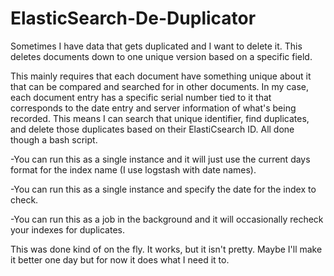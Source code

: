# ElasticSearch-De-Duplicator
Sometimes I have data that gets duplicated and I want to delete it. This deletes documents down to one unique version based on a specific field.

This mainly requires that each document have something unique about it that can be compared and searched for in other documents. In my case, each document entry has a specific serial number tied to it that corresponds to the date entry and server information of what's being recorded. This means I can search that unique identifier, find duplicates, and delete those duplicates based on their ElastiCsearch ID. All done though a bash script.

-You can run this as a single instance and it will just use the current days format for the index name (I use logstash with date names).

-You can run this as a single instance and specify the date for the index to check.

-You can run this as a job in the background and it will occasionally recheck your indexes for duplicates.

This was done kind of on the fly. It works, but it isn't pretty. Maybe I'll make it better one day but for now it does what I need it to.

